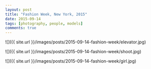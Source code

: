 ```yaml
---
layout: post
title: "Fashion Week, New York, 2015"
date: 2015-09-14
tags: [photography, people, models]
comments: true
---
```

![]({{ site.url }}/images/posts/2015-09-14-fashion-week/elevator.jpg)

![]({{ site.url }}/images/posts/2015-09-14-fashion-week/shoot.jpg)

![]({{ site.url }}/images/posts/2015-09-14-fashion-week/girl.jpg)


